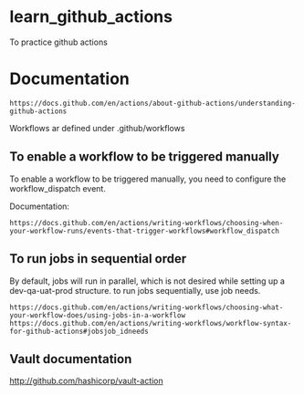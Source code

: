 # learn_github_actions
To practice github actions

# Documentation

````
https://docs.github.com/en/actions/about-github-actions/understanding-github-actions
````
Workflows ar defined under .github/workflows

## To enable a workflow to be triggered manually

To enable a workflow to be triggered manually, you need to configure the workflow_dispatch event.

Documentation:
````
https://docs.github.com/en/actions/writing-workflows/choosing-when-your-workflow-runs/events-that-trigger-workflows#workflow_dispatch
````

## To run jobs in sequential order

By default, jobs will run in parallel, which is not desired while setting up a dev-qa-uat-prod structure. to run jobs sequentially, use job needs.
````
https://docs.github.com/en/actions/writing-workflows/choosing-what-your-workflow-does/using-jobs-in-a-workflow
https://docs.github.com/en/actions/writing-workflows/workflow-syntax-for-github-actions#jobsjob_idneeds
````
## Vault documentation
http://github.com/hashicorp/vault-action